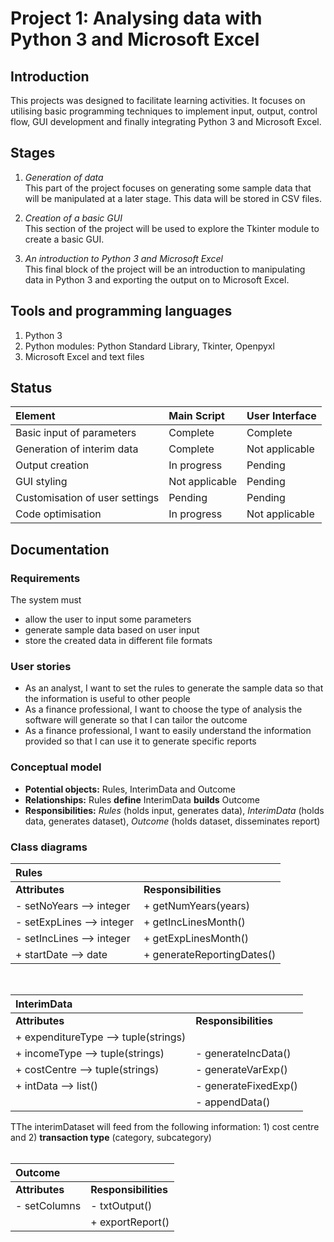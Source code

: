 # Project 1: Analysing data with Python 3 and Microsoft Excel  

## Introduction <br />
This projects was designed to facilitate learning activities. It focuses on utilising basic programming techniques to implement input, output, control flow, GUI development and finally integrating Python 3 and Microsoft Excel.

## Stages <br />
1. *Generation of data*<br />
This part of the project focuses on generating some sample data that will be manipulated at a later stage. This data will be stored in CSV files.

2. *Creation of a basic GUI* <br />
This section of the project will be used to explore the Tkinter module to create a basic GUI.

3. *An introduction to Python 3 and Microsoft Excel* <br />
This final block of the project will be an introduction to manipulating data in Python 3 and exporting the output on to Microsoft Excel.

## Tools and programming languages <br />
1. Python 3
2. Python modules: Python Standard Library, Tkinter, Openpyxl
3. Microsoft Excel and text files

## Status
|**Element**                    |**Main Script**       |**User Interface**|
|:---                           |:---                  |:---              |
|Basic input of parameters      |Complete              |Complete          |
|Generation of interim data     |Complete              |Not applicable    |
|Output creation                |In progress           |Pending           |
|GUI styling                    |Not applicable        |Pending           |
|Customisation of user settings |Pending               |Pending           |
|Code optimisation              |In progress           |Not applicable    |

## Documentation <br />
### Requirements
The system must
- allow the user to input some parameters
- generate sample data based on user input
- store the created data in different file formats

### User stories
- As an analyst, I want to set the rules to generate the sample data so that the information is useful to other people
- As a finance professional, I want to choose the type of analysis the software will generate so that I can tailor the outcome
- As a finance professional, I want to easily understand the information provided so that I can use it to generate specific reports

### Conceptual model
- **Potential objects:** Rules, InterimData and Outcome
- **Relationships:** Rules **define** InterimData **builds** Outcome
- **Responsibilities:** *Rules* (holds input, generates data), *InterimData* (holds data, generates dataset), *Outcome* (holds dataset, disseminates report)

### Class diagrams

|**Rules**                     |                                   |
|:---                          |:---                               |
|**Attributes**                |**Responsibilities**               |
|- setNoYears --> integer      | + getNumYears(years)              |
|- setExpLines --> integer     | + getIncLinesMonth()              |
|- setIncLines --> integer     | + getExpLinesMonth()              |
|+ startDate --> date          | + generateReportingDates()        |

<br />

|**InterimData**                        |                                         |
|:---                                   |:---                                     |
|**Attributes**                         |**Responsibilities**                     |
| + expenditureType --> tuple(strings)  |                                         |
| + incomeType --> tuple(strings)       | - generateIncData()                     |
| + costCentre --> tuple(strings)       | - generateVarExp()                      |
| + intData --> list()                  | - generateFixedExp()                    |
|                                       | - appendData()                          | 

TThe interimDataset will feed from the following information: 1) cost centre and 2) **transaction type** (category, subcategory)<br />
<br />

|**Outcome**                   |                    |
|:---                          |:---                |
|**Attributes**                |**Responsibilities**|
|- setColumns                  |- txtOutput()       |
|                              | + exportReport()   |

